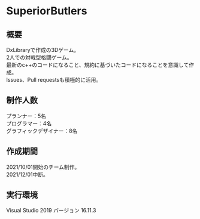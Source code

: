 # SuperiorButlers

## 概要
DxLibraryで作成の3Dゲーム。  
2人での対戦型格闘ゲーム。  
最新のc++のコードになること、規約に基づいたコードになることを意識して作成。  
Issues、Pull requestsも積極的に活用。

## 制作人数
プランナー：5名  
プログラマー：4名  
グラフィックデザイナー：8名

## 作成期間
2021/10/01開始のチーム制作。  
2021/12/01中断。

## 実行環境
Visual Studio 2019 バージョン 16.11.3
